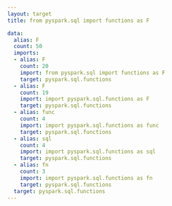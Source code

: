 ```yaml
---
layout: target
title: from pyspark.sql import functions as F

data:
  alias: F
  count: 50
  imports:
  - alias: F
    count: 20
    import: from pyspark.sql import functions as F
    target: pyspark.sql.functions
  - alias: F
    count: 19
    import: import pyspark.sql.functions as F
    target: pyspark.sql.functions
  - alias: func
    count: 4
    import: import pyspark.sql.functions as func
    target: pyspark.sql.functions
  - alias: sql
    count: 4
    import: import pyspark.sql.functions as sql
    target: pyspark.sql.functions
  - alias: fn
    count: 3
    import: import pyspark.sql.functions as fn
    target: pyspark.sql.functions
  target: pyspark.sql.functions
---
```

